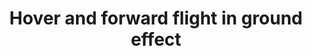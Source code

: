 ---
learningObjectiveId: "082.04.04"
parentId: "082.04"
title: Hover and forward flight in ground effect
---